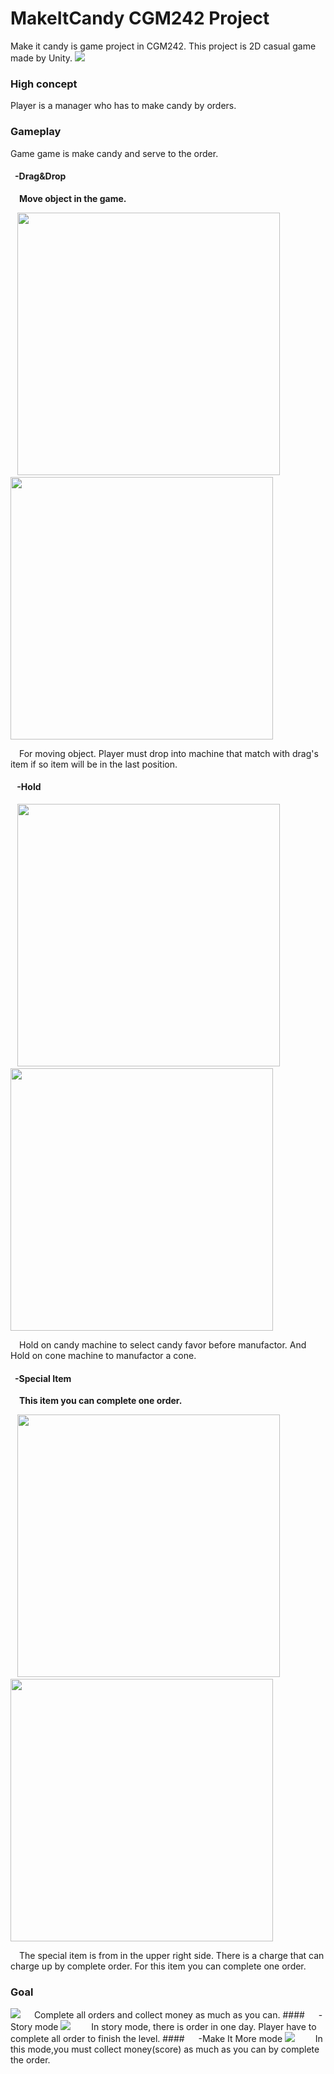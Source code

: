 # MakeItCandy CGM242 Project
Make it candy is game project in CGM242. This project is 2D casual game made by Unity.
<img src="https://github.com/Sahapat/MakeItCandy-Android-/blob/master/Captures/Game.jpg">
### High concept
Player is a manager who has to make candy by orders.

### Gameplay
Game game is make candy and serve to the order. <br>
#### &ensp;-Drag&Drop
&emsp;<strong>Move object in the game.</strong><br>

<p float="left">
    &ensp;
    <img src="https://github.com/Sahapat/MakeItCandy-Android-/blob/master/Captures/Drag%26Drop.gif" width="420"/>
    &emsp;
    <img src="https://github.com/Sahapat/MakeItCandy-Android-/blob/master/Captures/Drag%26Drop-Fail-.gif" width="420"/>
</p>
&emsp;For moving object. Player must drop into machine that match with drag's item if so item will be in the last position.

#### &ensp; -Hold

<p float="left">
    &ensp;
    <img src="https://github.com/Sahapat/MakeItCandy-Android-/blob/master/Captures/Candy_hold.gif" width="420"/>
    &emsp;
    <img src="https://github.com/Sahapat/MakeItCandy-Android-/blob/master/Captures/Cone_hold.gif" width="420"/>
</p>
&emsp;Hold on candy machine to select candy favor before manufactor. And Hold on cone machine to manufactor a cone.

#### &ensp;-Special Item
&emsp;<strong>This item you can complete one order.</strong><br>

<p float="left">
    &ensp;
    <img src="https://github.com/Sahapat/MakeItCandy-Android-/blob/master/Captures/SpecialItem_2.jpg" width="420"/>
    &emsp;
    <img src="https://github.com/Sahapat/MakeItCandy-Android-/blob/master/Captures/SpecialItem.jpg" width="420"/>
</p>
&emsp;The special item is from in the upper right side. There is a charge that can charge up by complete order. For this item you can complete one order.

### Goal
<img src="https://github.com/Sahapat/MakeItCandy-Android-/blob/master/Captures/CompleteOrder.gif">
&emsp; Complete all orders and collect money as much as you can.
#### &emsp; -Story mode
<img src="https://github.com/Sahapat/MakeItCandy-Android-/blob/master/Captures/Pass.jpg">
&emsp; &ensp; In story mode, there is order in one day. Player have to complete all order to finish the level.
#### &emsp; -Make It More mode
<img src="https://github.com/Sahapat/MakeItCandy-Android-/blob/master/Captures/TimeOut.jpg">
&emsp; &ensp; In this mode,you must collect money(score) as much as you can by complete the order.